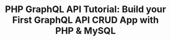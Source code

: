 ---
layout: post
title: "PHP GraphQL API Tutorial: Build your First GraphQL API CRUD App with PHP & MySQL"
image: "images/content/node.png"
excerpt: "In this tutorial, you'll learn to buid your first CRUD GraphQL API application on top of a MySQL database." 
tags : [nodejs, expressjs, graphql,  mysql]
skipRss: true
---